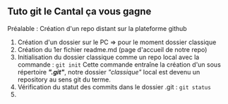 **Tuto git le Cantal ça vous gagne**
--

Préalable : Création d'un repo distant sur la plateforme github

1. Création d'un dossier sur le PC => pour le moment dossier classique
2. Création du 1er fichier readme.md (page d'accueil de notre repo)
3. Initialisation du dossier classique comme un repo local avec la commande : ```git init```
Cette commande entraîne la création d'un sous répertoire ***".git"***, notre dossier *"classique"* local est devenu un repository au sens git du terme.
4. Vérification du statut des commits dans le dossier .git : ```git status```
5. 